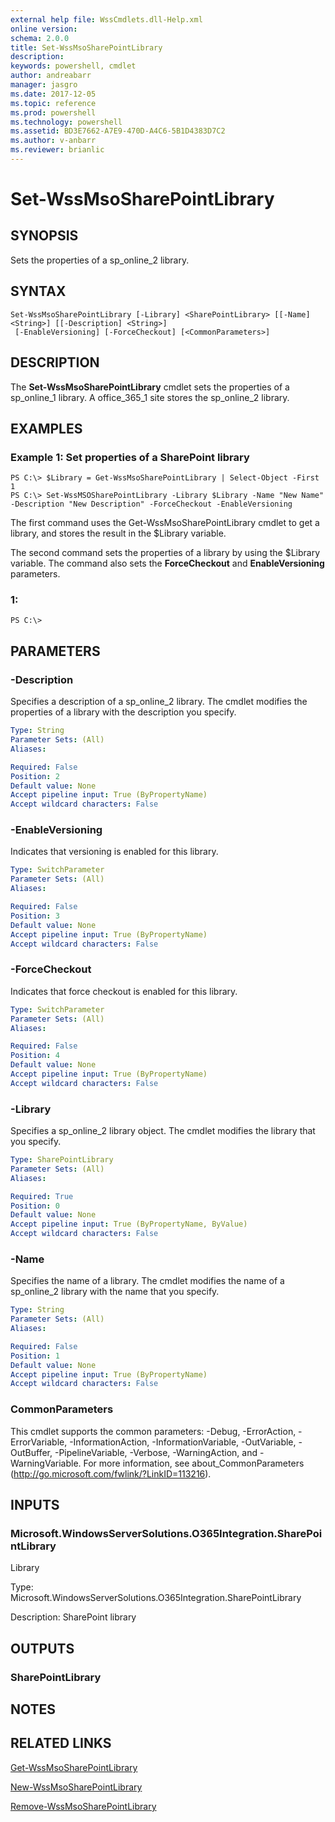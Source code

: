 ```yaml
---
external help file: WssCmdlets.dll-Help.xml
online version: 
schema: 2.0.0
title: Set-WssMsoSharePointLibrary
description: 
keywords: powershell, cmdlet
author: andreabarr
manager: jasgro
ms.date: 2017-12-05
ms.topic: reference
ms.prod: powershell
ms.technology: powershell
ms.assetid: BD3E7662-A7E9-470D-A4C6-5B1D4383D7C2
ms.author: v-anbarr
ms.reviewer: brianlic
---
```


# Set-WssMsoSharePointLibrary

## SYNOPSIS
Sets the properties of a sp_online_2 library.

## SYNTAX

```
Set-WssMsoSharePointLibrary [-Library] <SharePointLibrary> [[-Name] <String>] [[-Description] <String>]
 [-EnableVersioning] [-ForceCheckout] [<CommonParameters>]
```

## DESCRIPTION
The **Set-WssMsoSharePointLibrary** cmdlet sets the properties of a sp_online_1 library.
A office_365_1 site stores the sp_online_2 library.

## EXAMPLES

### Example 1: Set properties of a SharePoint library
```
PS C:\> $Library = Get-WssMsoSharePointLibrary | Select-Object -First 1
PS C:\> Set-WssMSOSharePointLibrary -Library $Library -Name "New Name" -Description "New Description" -ForceCheckout -EnableVersioning
```

The first command uses the Get-WssMsoSharePointLibrary cmdlet to get a library, and stores the result in the $Library variable.

The second command sets the properties of a library by using the $Library variable.
The command also sets the **ForceCheckout** and **EnableVersioning** parameters.

### 1:
```
PS C:\>
```

## PARAMETERS

### -Description
Specifies a description of a sp_online_2 library.
The cmdlet modifies the properties of a library with the description you specify.

```yaml
Type: String
Parameter Sets: (All)
Aliases: 

Required: False
Position: 2
Default value: None
Accept pipeline input: True (ByPropertyName)
Accept wildcard characters: False
```

### -EnableVersioning
Indicates that versioning is enabled for this library.

```yaml
Type: SwitchParameter
Parameter Sets: (All)
Aliases: 

Required: False
Position: 3
Default value: None
Accept pipeline input: True (ByPropertyName)
Accept wildcard characters: False
```

### -ForceCheckout
Indicates that force checkout is enabled for this library.

```yaml
Type: SwitchParameter
Parameter Sets: (All)
Aliases: 

Required: False
Position: 4
Default value: None
Accept pipeline input: True (ByPropertyName)
Accept wildcard characters: False
```

### -Library
Specifies a  sp_online_2 library object.
The cmdlet modifies the library that you specify.

```yaml
Type: SharePointLibrary
Parameter Sets: (All)
Aliases: 

Required: True
Position: 0
Default value: None
Accept pipeline input: True (ByPropertyName, ByValue)
Accept wildcard characters: False
```

### -Name
Specifies the name of a library.
The cmdlet modifies the name of a sp_online_2 library with the name that you specify.

```yaml
Type: String
Parameter Sets: (All)
Aliases: 

Required: False
Position: 1
Default value: None
Accept pipeline input: True (ByPropertyName)
Accept wildcard characters: False
```

### CommonParameters
This cmdlet supports the common parameters: -Debug, -ErrorAction, -ErrorVariable, -InformationAction, -InformationVariable, -OutVariable, -OutBuffer, -PipelineVariable, -Verbose, -WarningAction, and -WarningVariable. For more information, see about_CommonParameters (http://go.microsoft.com/fwlink/?LinkID=113216).

## INPUTS

### Microsoft.WindowsServerSolutions.O365Integration.SharePointLibrary
Library

Type: Microsoft.WindowsServerSolutions.O365Integration.SharePointLibrary

Description: SharePoint library

## OUTPUTS

### SharePointLibrary

## NOTES

## RELATED LINKS

[Get-WssMsoSharePointLibrary](./Get-WssMsoSharePointLibrary.md)

[New-WssMsoSharePointLibrary](./New-WssMsoSharePointLibrary.md)

[Remove-WssMsoSharePointLibrary](./Remove-WssMsoSharePointLibrary.md)

